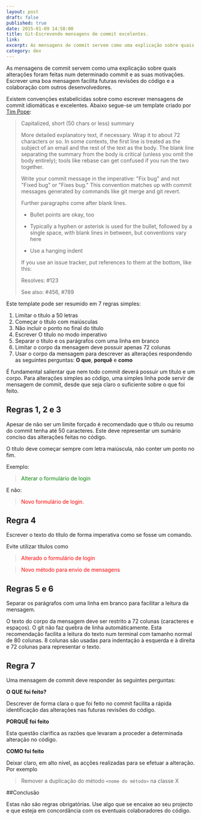 ```yaml
---
layout: post
draft: false
published: true
date: 2015-01-09 14:58:00
title: Git-Escrevendo mensagens de commit excelentes.
link:
excerpt: As mensagens de commit servem como uma explicação sobre quais alterações foram feitas num determinado commit e as suas motivações. Escrever uma boa mensagem facilita futuras revisões do código e a colaboração com outros desenvolvedores.
category: dev
---
```


As mensagens de commit servem como uma explicação sobre quais alterações foram feitas num determinado commit e as suas motivações. Escrever uma boa mensagem facilita futuras revisões do código e a colaboração com outros desenvolvedores.

Existem convenções estabelicidas sobre como escrever mensagens de commit idiomáticas e excelentes. Abaixo segue-se um template criado por [Tim Pope](http://tbaggery.com/2008/04/19/a-note-about-git-commit-messages.html):

>Capitalized, short (50 chars or less) summary
>
>More detailed explanatory text, if necessary.  Wrap it to about 72
>characters or so.  In some contexts, the first line is treated as the
>subject of an email and the rest of the text as the body.  The blank
>line separating the summary from the body is critical (unless you omit
>the body entirely); tools like rebase can get confused if you run the
>two together.
>
>Write your commit message in the imperative: "Fix bug" and not "Fixed bug"
>or "Fixes bug."  This convention matches up with commit messages generated
>by commands like git merge and git revert.
>
>Further paragraphs come after blank lines.
>
>- Bullet points are okay, too
>
>- Typically a hyphen or asterisk is used for the bullet, followed by a
>  single space, with blank lines in between, but conventions vary here
>
>- Use a hanging indent
>
>If you use an issue tracker, put references to them at the bottom,
>like this:
>
>Resolves: #123
>
>See also: #456, #789

Este template pode ser resumido em 7 regras simples:

1. Limitar o título a 50 letras
2. Começar o título com maiúsculas
3. Não incluir o ponto no final do título
4. Escrever O título no modo imperativo
5. Separar o título e os parágrafos com uma linha em branco
6. Limitar o corpo da mensagem deve possuir apenas 72 colunas
7. Usar o corpo da mensagem para descrever as alterações respondendo as seguintes perguntas: **O que**, **porquê** e **como**

É fundamental salientar que nem todo commit deverá possuir um título e um corpo. Para alterações simples ao código, uma simples linha pode servir de mensagem de commit, desde que seja claro o suficiente sobre o que foi feito.

## Regras 1, 2 e 3

Apesar de não ser um limite forçado é recomendado que o título ou resumo do commit tenha até 50 caracteres. Este deve representar um sumário conciso das alterações feitas no código.

O título deve começar sempre com letra maiúscula, não conter um ponto no fim.

Exemplo:

><span style="color:green">Alterar o formulário de login</span>

E não:

><span style="color:red">Novo formulário de login.</span>

## Regra 4

Escrever o texto do título de forma imperativa como se fosse um comando.

Evite utilizar títulos como

><span style="color:red">Alterado o formulário de login</span>

><span style="color:red">Novo método para envio de mensagens</span>

## Regras 5 e 6

Separar os parágrafos com uma linha em branco para facilitar a leitura da mensagem.

O texto do corpo da mensagem deve ser restrito a 72 colunas (caracteres e espaços). O git não faz quebra de linha automáticamente. Esta recomendação facilita a leitura do texto num terminal com tamanho normal de 80 colunas. 8 colunas são usadas para indentação à esquerda e à direita e 72 colunas para representar o texto.

## Regra 7

Uma mensagem de commit deve responder às seguintes perguntas:

**O QUE foi feito?**

Descrever de forma clara o que foi feito no commit facilita a rápida identificação das alterações nas futuras revisões do código.

**PORQUÊ foi feito**

Esta questão clarifica as razões que levaram a proceder a determinada alteração no código.

**COMO foi feito**

Deixar claro, em alto nível, as acções realizadas para se efetuar a alteração. Por exemplo

>Remover a duplicação do método `<nome do método>` na classe X

##Conclusão

Estas não são regras obrigatórias. Use algo que se encaixe ao seu projecto e que esteja em concordância com os eventuais colaboradores do código.